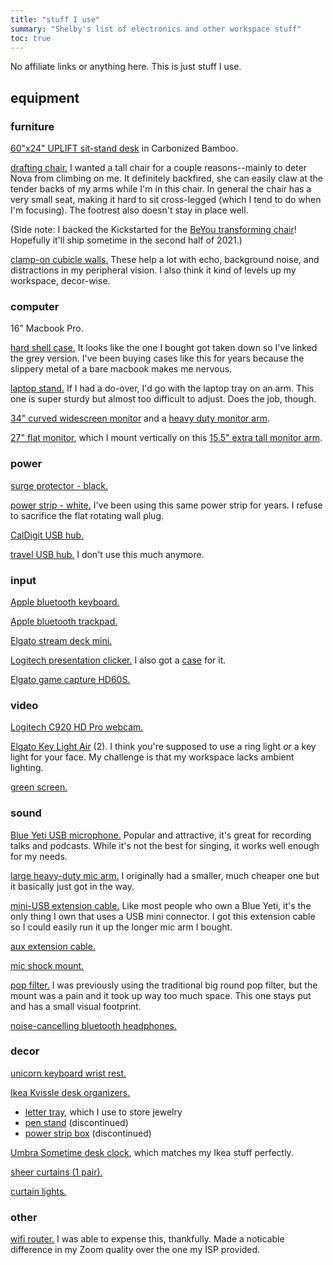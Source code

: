 ```yaml
---
title: "stuff I use"
summary: "Shelby's list of electronics and other workspace stuff"
toc: true
---
```


No affiliate links or anything here. This is just stuff I use.

## equipment

### furniture

[60"x24" UPLIFT sit-stand desk](https://www.upliftdesk.com/uplift-v2-24-deep-standing-desk/) in Carbonized Bamboo.

[drafting chair.](https://www.amazon.com/Flash-Furniture-Mid-Back-Ergonomic-Adjustable/dp/B07XC8HB8W/)
I wanted a tall chair for a couple reasons--mainly to deter Nova from climbing on me.
It definitely backfired, she can easily claw at the tender backs of my arms while I'm in this chair.
In general the chair has a very small seat, making it hard to sit cross-legged (which I tend to do when I'm focusing).
The footrest also doesn't stay in place well.

(Side note: I backed the Kickstarted for the [BeYou transforming chair](https://www.kickstarter.com/projects/bravotribe/beyou-the-transforming-chair-with-10-ways-you-can-sit)! Hopefully it'll ship sometime in the second half of 2021.)

[clamp-on cubicle walls.](https://www.amazon.com/gp/product/B07ZHPCBWX/)
These help a lot with echo, background noise, and distractions in my peripheral vision.
I also think it kind of levels up my workspace, decor-wise.

### computer

16" Macbook Pro.

[hard shell case.](https://www.amazon.com/Kuzy-MacBook-Release-A2141-Plastic/dp/B08378KKH9)
It looks like the one I bought got taken down so I've linked the grey version.
I've been buying cases like this for years because the slippery metal of a bare macbook makes me nervous.

[laptop stand.](https://www.amazon.com/gp/product/B07YDFQ6T5/)
If I had a do-over, I'd go with the laptop tray on an arm.
This one is super sturdy but almost too difficult to adjust.
Does the job, though.

[34" curved widescreen monitor](https://www.amazon.com/gp/product/B07YQ5M7Q6/) and a [heavy duty monitor arm](https://www.amazon.com/gp/product/B07NH9TDHC/).

[27" flat monitor](https://www.amazon.com/LG-27UK850-W-Monitor-Connectivity-FreeSync/dp/B078GVTD9N/), which I mount vertically on this [15.5" extra tall monitor arm](https://www.amazon.com/gp/product/B0155LJATK/).

### power

[surge protector - black.](https://www.target.com/p/general-electric-ultra-pro-10-outlet-2-usb-4--39--cord-sur-protector/-/A-78324748)

[power strip - white.](https://www.amazon.com/gp/product/B000JJI6XA/)
I've been using this same power strip for years.
I refuse to sacrifice the flat rotating wall plug.

[CalDigit USB hub.](https://www.caldigit.com/ts3-plus/)

[travel USB hub.](https://www.amazon.com/gp/product/B07FX2LW35/)
I don't use this much anymore.

### input 

[Apple bluetooth keyboard.](https://www.apple.com/shop/product/MLA22LL/A/magic-keyboard-us-english)

[Apple bluetooth trackpad.](https://www.apple.com/shop/product/MRMF2/magic-trackpad-2-space-gray)

[Elgato stream deck mini.](https://www.elgato.com/en/gaming/stream-deck-mini)

[Logitech presentation clicker.](https://www.amazon.com/gp/product/B07CC7DMX8/)
I also got a [case](https://www.amazon.com/gp/product/B07RWB2ML3/) for it.

[Elgato game capture HD60S.](https://www.elgato.com/en/gaming/game-capture-hd60-s)

### video

[Logitech C920 HD Pro webcam.](https://www.logitech.com/en-us/products/webcams/c920-pro-hd-webcam.960-000764.html)

[Elgato Key Light Air](https://www.elgato.com/en/gaming/key-light-air) (2).
I think you're supposed to use a ring light _or_ a key light for your face.
My challenge is that my workspace lacks ambient lighting.

[green screen.](https://www.amazon.com/gp/product/B00T53Q7EQ/)

### sound

[Blue Yeti USB microphone.](https://www.bluemic.com/en-us/products/yeti/)
Popular and attractive, it's great for recording talks and podcasts.
While it's not the best for singing, it works well enough for my needs.

[large heavy-duty mic arm.](https://www.amazon.com/gp/product/B07DHLSTLV/)
I originally had a smaller, much cheaper one but it basically just got in the way.

[mini-USB extension cable.](https://www.amazon.com/gp/product/B01MULDE2H/)
Like most people who own a Blue Yeti, it's the only thing I own that uses a USB mini connector.
I got this extension cable so I could easily run it up the longer mic arm I bought.

[aux extension cable.](https://www.amazon.com/gp/product/B01CNAUYBY/)

[mic shock mount.](https://www.amazon.com/gp/product/B01FQB3DD8/)

[pop filter.](https://www.amazon.com/gp/product/B081BTFTTK/)
I was previously using the traditional big round pop filter, but the mount was a pain and it took up way too much space.
This one stays put and has a small visual footprint.

[noise-cancelling bluetooth headphones.](https://www.amazon.com/gp/product/B07L5LPSQT/)

### decor

[unicorn keyboard wrist rest.](https://www.etsy.com/listing/644374930/unicorn-ergonomic-keyboard-wrist-rest-19)

[Ikea Kvissle desk organizers.](https://www.ikea.com/us/en/cat/kvissle-series-22580/)

- [letter tray](https://www.ikea.com/us/en/p/kvissle-letter-tray-white-70198031/), which I use to store jewelry
- [pen stand](https://en.ikea-club.org/item/10198029.html) (discontinued)
- [power strip box](https://en.ikea-club.org/item/30198028.html) (discontinued)

[Umbra Sometime desk clock](https://us.amazon.com/Umbra-Sometime-Modern-Clock-White/dp/B01ANF76T4), which matches my Ikea stuff perfectly.

[sheer curtains (1 pair).](https://www.ikea.com/us/en/p/matilda-sheer-curtains-1-pair-white-10111984/)

[curtain lights.](http://amazon.com/gp/product/B01LLSNG1E/)

### other

[wifi router.](https://www.amazon.com/gp/product/B079JD7F7G/)
I was able to expense this, thankfully.
Made a noticable difference in my Zoom quality over the one my ISP provided.

<!-- ## applications

### code

[VSCode.]()

[VSCode theme.]()

[GitKraken.]()

[iTerm2.]()

### streaming

[OBS.]()

[Snap Camera.]()

[Loopback.]()

### music

[GarageBand.]()

### other

[Notion.]()

[iStat Menus.]()

## services

[Krisp.ai.]()

[Otter.ai.]()

[Clockwise.]()

[Calendly.]()

[RescueTime.]()

[Notist.]() -->
